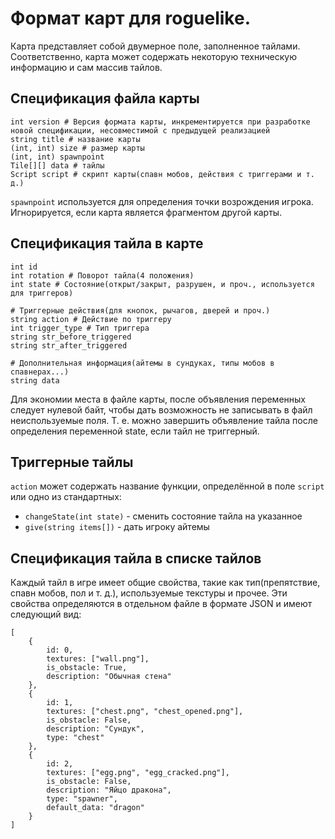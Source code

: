 # Формат карт для roguelike.
Карта представляет собой двумерное поле, заполненное тайлами.
Соответственно, карта может содержать некоторую техническую информацию и сам массив тайлов.

## Спецификация файла карты
```
int version # Версия формата карты, инкрементируется при разработке новой спецификации, несовместимой с предыдущей реализацией
string title # название карты
(int, int) size # размер карты
(int, int) spawnpoint
Tile[][] data # тайлы
Script script # скрипт карты(спавн мобов, действия с триггерами и т. д.)
```
`spawnpoint` используется для определения точки возрождения игрока. Игнорируется, если карта является фрагментом другой карты.

## Спецификация тайла в карте
```
int id
int rotation # Поворот тайла(4 положения)
int state # Состояние(открыт/закрыт, разрушен, и проч., используется для триггеров)

# Триггерные действия(для кнопок, рычагов, дверей и проч.)
string action # Действие по триггеру
int trigger_type # Тип триггера
string str_before_triggered
string str_after_triggered

# Дополнительная информация(айтемы в сундуках, типы мобов в спавнерах...)
string data
```
Для экономии места в файле карты, после объявления переменных следует нулевой байт, чтобы дать возможность не записывать в файл неиспользуемые поля. Т. е. можно завершить объявление тайла после определения переменной state, если тайл не триггерный.

## Триггерные тайлы
`action` может содержать название функции, определённой в поле `script` или одно из стандартных:
* `changeState(int state)` - сменить состояние тайла на указанное
* `give(string items[])` - дать игроку айтемы

## Спецификация тайла в списке тайлов
Каждый тайл в игре имеет общие свойства, такие как тип(препятствие, спавн мобов, пол и т. д.), используемые текстуры и прочее. Эти свойства определяются в отдельном файле в формате JSON и имеют следующий вид:
```
[
    {
        id: 0,
        textures: ["wall.png"],
        is_obstacle: True,
        description: "Обычная стена"
    },
    {
        id: 1,
        textures: ["chest.png", "chest_opened.png"],
        is_obstacle: False,
        description: "Сундук",
        type: "chest"
    },
    {
        id: 2,
        textures: ["egg.png", "egg_cracked.png"],
        is_obstacle: False,
        description: "Яйцо дракона",
        type: "spawner",
        default_data: "dragon"
    }
]
```
